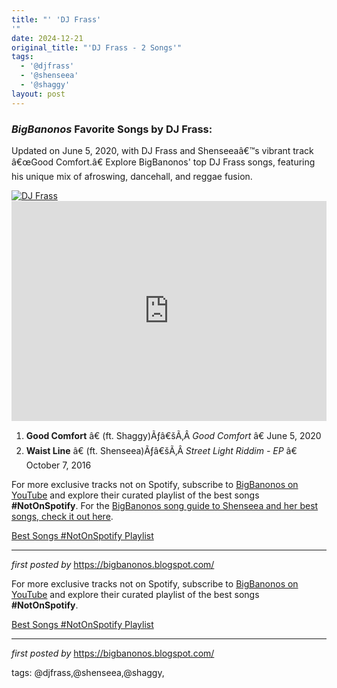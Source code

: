 ```yaml
---
title: "' 'DJ Frass'
'"
date: 2024-12-21
original_title: "'DJ Frass - 2 Songs'"
tags:
  - '@djfrass'
  - '@shenseea'
  - '@shaggy'
layout: post
---
```

<h3><em>BigBanonos</em> Favorite Songs by DJ Frass:</h3> <p>Updated on June 5, 2020, with DJ Frass and Shenseeaâ€™s vibrant track â€œGood Comfort.â€ Explore BigBanonos' top DJ Frass songs, featuring his unique mix of afroswing, dancehall, and reggae fusion.</p> <!--Image-->
<div class="separator"> <a href="https://i.ytimg.com/vi/ODLFRaKpoVg/hq720.jpg?sqp=-oaymwEhCK4FEIIDSFryq4qpAxMIARUAAAAAGAElAADIQj0AgKJD&rs=AOn4CLBVlSvVHgr_PfYWYm7FBXWFr5R9YA" > <img alt="DJ Frass" src="https://i.ytimg.com/vi/ODLFRaKpoVg/hq720.jpg?sqp=-oaymwEhCK4FEIIDSFryq4qpAxMIARUAAAAAGAElAADIQj0AgKJD&rs=AOn4CLBVlSvVHgr_PfYWYm7FBXWFr5R9YA" /> </a>
</div> <!--Spotify Playlist Embed-->
<iframe allow="autoplay; clipboard-write; encrypted-media; fullscreen; picture-in-picture" allowfullscreen="" frameborder="0" height="352" loading="lazy" src="https://open.spotify.com/embed/playlist/3jYYeuXuB1Bkso9QUIqKzA?utm_source=generator" width="100%"></iframe> <!--Song Listings-->
<ol> <li><strong>Good Comfort</strong> â€ (ft. Shaggy)Ãƒâ€šÃ‚Â <em>Good Comfort</em> â€ June 5, 2020</li> <li><strong>Waist Line</strong> â€ (ft. Shenseea)Ãƒâ€šÃ‚Â <em>Street Light Riddim - EP</em> â€ October 7, 2016</li>
</ol> <!--Subscribe and Playlist Links-->
<div> <p>For more exclusive tracks not on Spotify, subscribe to <a href="https://www.youtube.com/@BigBanonos" target="_blank">BigBanonos on YouTube</a> and explore their curated playlist of the best songs <strong>#NotOnSpotify</strong>. For the <a href="BigBanonos Shenseea songs, who is featured on â€œGood Comfortâ€: https://bigbanonos.blogspot.com/2024/05/shenseea-top-15-songs.html" target="_blank">BigBanonos song guide to Shenseea and her best songs, check it out here</a>.</p> <p><a href="https://www.youtube.com/playlist?list=PLtuNtuTatqI0kFahUCbtbfenC_ET5O_tr" target="_blank">Best Songs #NotOnSpotify Playlist</a></p></div> <hr /> <p><em>first posted by</em> <a href="https://bigbanonos.blogspot.com/" rel="noopener" target="_new">https://bigbanonos.blogspot.com/</a></p>


<!--Subscribe and Playlist Links-->
<div>
    <p>For more exclusive tracks not on Spotify, subscribe to <a href="https://www.youtube.com/@BigBanonos" target="_blank">BigBanonos on YouTube</a> and explore their curated playlist of the best songs <strong>#NotOnSpotify</strong>.</p>
    <p><a href="https://www.youtube.com/playlist?list=PLtuNtuTatqI0kFahUCbtbfenC_ET5O_tr" target="_blank">Best Songs #NotOnSpotify Playlist<br /></a></p></div>

<hr />

<p><em>first posted by</em> <a href="https://bigbanonos.blogspot.com/" rel="noopener" target="_new">https://bigbanonos.blogspot.com/</a></p>

<p>tags: @djfrass,@shenseea,@shaggy,</p>
